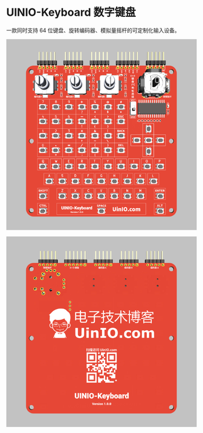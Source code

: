 # UINIO-Keyboard 数字键盘

一款同时支持 64 位键盘、旋转编码器、模拟量摇杆的可定制化输入设备。

![](./Images/PCB-3D-1.png)

![](./Images/PCB-3D-2.png)